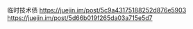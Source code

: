 临时技术债
https://juejin.im/post/5c9a43175188252d876e5903
https://juejin.im/post/5d66b019f265da03a715e5d7
